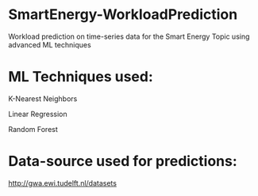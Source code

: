 # SmartEnergy-WorkloadPrediction
Workload prediction on time-series data for the Smart Energy Topic using advanced ML techniques

# ML Techniques used:

K-Nearest Neighbors

Linear Regression 

Random Forest

# Data-source used for predictions: 

http://gwa.ewi.tudelft.nl/datasets

